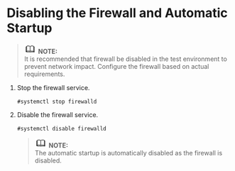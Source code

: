 # Disabling the Firewall and Automatic Startup<a name="EN-US_TOPIC_0230050741"></a>

>![](public_sys-resources/icon-note.gif) **NOTE:**   
>It is recommended that firewall be disabled in the test environment to prevent network impact. Configure the firewall based on actual requirements.  

1.  Stop the firewall service.

    ```
    #systemctl stop firewalld
    ```

2.  Disable the firewall service.

    ```
    #systemctl disable firewalld
    ```

    >![](public_sys-resources/icon-note.gif) **NOTE:**   
    >The automatic startup is automatically disabled as the firewall is disabled.  


